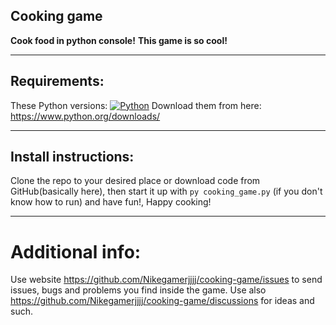 ## Cooking game



**Cook food in python console!**
**This game is so cool!**

--------------------


## Requirements:
These Python versions: [![Python](https://img.shields.io/badge/python-3.9%20%7C%203.10-lime)](https://python.org/)
Download them from here: https://www.python.org/downloads/

---------------------

## Install instructions:

Clone the repo to your desired place or download code from GitHub(basically here), then start it up with `py cooking_game.py` (if you don't know how to run)  and have fun!, Happy cooking!

--------------------
# Additional info:

Use website https://github.com/Nikegamerjjjj/cooking-game/issues to send issues, bugs and problems you find inside the game. Use also https://github.com/Nikegamerjjjj/cooking-game/discussions for ideas and such.
